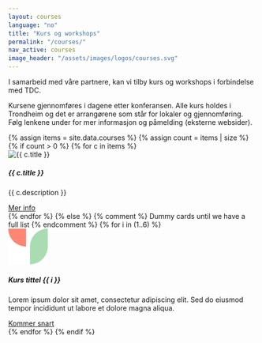 ```yaml
---
layout: courses
language: "no"
title: "Kurs og workshops"
permalink: "/courses/"
nav_active: courses
image_header: "/assets/images/logos/courses.svg"
---
```


I samarbeid med våre partnere, kan vi tilby kurs og workshops i forbindelse med TDC.

Kursene gjennomføres i dagene etter konferansen. Alle kurs holdes i Trondheim og det er arrangørene som står for lokaler og gjennomføring. Følg lenkene under for mer informasjon og påmelding (eksterne websider).

<div class="courses-grid mt-2">
  {% assign items = site.data.courses %}
  {% assign count = items | size %}
  {% if count > 0 %}
    {% for c in items %}
    <div>
      <div class="card course-card">
        <img src="{{ c.image | default: '/assets/images/standard/graphic1.png' }}" class="card-img-top" alt="{{ c.title }}">
        <div class="card-body d-flex flex-column">
          <h5 class="card-title">{{ c.title }}</h5>
          <p class="card-text">{{ c.description }}</p>
          <a class="mt-auto btn btn-outline-success" href="{{ c.url }}" target="_blank" rel="noopener">Mer info</a>
        </div>
      </div>
    </div>
    {% endfor %}
  {% else %}
    {% comment %} Dummy cards until we have a full list {% endcomment %}
    {% for i in (1..6) %}
    <div>
      <div class="card course-card">
        <img src="/assets/images/standard/graphic1.png" class="card-img-top" alt="Plassholderbilde">
        <div class="card-body d-flex flex-column">
          <h5 class="card-title">Kurs tittel {{ i }}</h5>
          <p class="card-text">Lorem ipsum dolor sit amet, consectetur adipiscing elit. Sed do eiusmod tempor incididunt ut labore et dolore magna aliqua.</p>
          <a class="mt-auto btn btn-outline-success disabled" href="#" tabindex="-1" aria-disabled="true">Kommer snart</a>
        </div>
      </div>
    </div>
    {% endfor %}
  {% endif %}
</div>
